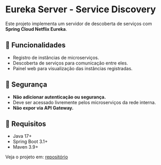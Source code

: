 # Eureka Server - Service Discovery

Este projeto implementa um servidor de descoberta de serviços com **Spring Cloud Netflix Eureka**.

## 🧭 Funcionalidades

- Registro de instâncias de microserviços.
- Descoberta de serviços para comunicação entre eles.
- Painel web para visualização das instâncias registradas.

## 🔐 Segurança

- **Não adicionar autenticação ou segurança.**
- Deve ser acessado livremente pelos microserviços da rede interna.
- **Não expor via API Gateway.**

## 🧭 Requisitos

- Java 17+
- Spring Boot 3.1+
- Maven 3.9+

Veja o projeto em: [repositório](https://github.com/marcellopedrosa/eureka-server)
